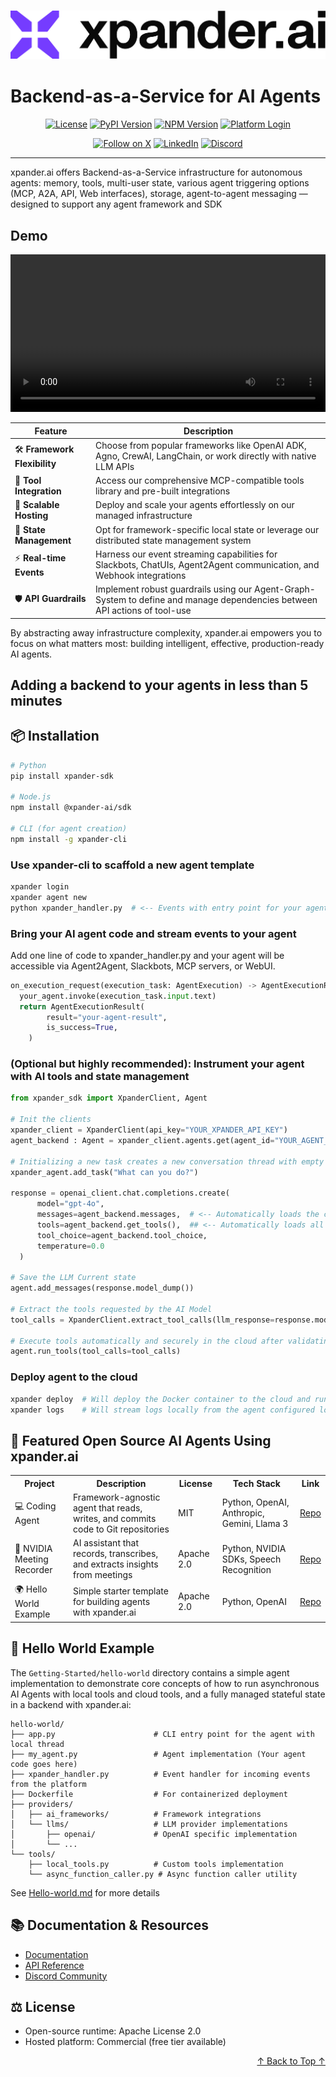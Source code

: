 <h3 align="center">
  <a name="readme-top"></a>
  <picture>
    <source media="(prefers-color-scheme: dark)" srcset="images/Purple%20Logo%20White%20text.png">
    <img
      src="images/Purple%20Logo%20Black%20Text.png"
      style="max-width: 100%; height: auto; width: auto; max-height: 170px;"
      alt="xpander.ai Logo"
    >
  </picture>
</h3>

# **Backend-as-a-Service for AI Agents**

<div align="center">
  <a href="https://github.com/xpander-ai/xpander.ai/blob/main/LICENSE"><img src="https://img.shields.io/github/license/xpander-ai/xpander.ai" alt="License"></a> <a href="https://pypi.org/project/xpander-sdk"><img src="https://img.shields.io/pypi/v/xpander-sdk" alt="PyPI Version"></a> <a href="https://npmjs.com/package/xpander-sdk"><img src="https://img.shields.io/npm/v/xpander-sdk" alt="NPM Version"></a> <a href="https://app.xpander.ai"><img src="https://img.shields.io/badge/Visit-xpander.ai-30a46c" alt="Platform Login"></a>
</div>

<div align="center">
  <p align="center">
<a href="https://x.com/xpander_ai"><img src="https://img.shields.io/badge/Follow%20on%20X-000000?style=for-the-badge&logo=x&logoColor=white" alt="Follow on X" /></a> <a href="https://www.linkedin.com/company/xpander-ai"><img src="https://img.shields.io/badge/Follow%20on%20LinkedIn-0077B5?style=for-the-badge&logo=linkedin&logoColor=white" alt="LinkedIn" /></a> <a href="https://discord.gg/CUcp4WWh5g"><img src="https://img.shields.io/badge/Join%20our%20Discord-5865F2?style=for-the-badge&logo=discord&logoColor=white" alt="Discord" /></a>
  </p>
</div>

---

xpander.ai offers Backend-as-a-Service infrastructure for autonomous agents: memory, tools, multi-user state, various agent triggering options (MCP, A2A, API, Web interfaces), storage, agent-to-agent messaging — designed to support any agent framework and SDK


## Demo

<video width="100%" controls>
  <source src="demo.mp4" type="video/mp4">
  Your browser does not support the video tag.
</video>



| Feature | Description |
|---------|-------------|
| 🛠️ **Framework Flexibility** | Choose from popular frameworks like OpenAI ADK, Agno, CrewAI, LangChain, or work directly with native LLM APIs |
| 🧰 **Tool Integration** | Access our comprehensive MCP-compatible tools library and pre-built integrations |
| 🚀 **Scalable Hosting** | Deploy and scale your agents effortlessly on our managed infrastructure |
| 💾 **State Management** | Opt for framework-specific local state or leverage our distributed state management system |
| ⚡ **Real-time Events** | Harness our event streaming capabilities for Slackbots, ChatUIs, Agent2Agent communication, and Webhook integrations |
| 🛡️ **API Guardrails** | Implement robust guardrails using our Agent-Graph-System to define and manage dependencies between API actions of tool-use |

By abstracting away infrastructure complexity, xpander.ai empowers you to focus on what matters most: building intelligent, effective, production-ready AI agents.

## Adding a backend to your agents in less than 5 minutes

## 📦 Installation

```bash
# Python
pip install xpander-sdk

# Node.js
npm install @xpander-ai/sdk

# CLI (for agent creation)
npm install -g xpander-cli
```

### Use xpander-cli to scaffold a new agent template

```bash
xpander login
xpander agent new
python xpander_handler.py  # <-- Events with entry point for your agents
```

### Bring your AI agent code and stream events to your agent

Add one line of code to xpander_handler.py and your agent will be accessible via Agent2Agent, Slackbots, MCP servers, or WebUI.

```python xpander.handler.py
on_execution_request(execution_task: AgentExecution) -> AgentExecutionResult:
  your_agent.invoke(execution_task.input.text)
  return AgentExecutionResult(
        result="your-agent-result",
        is_success=True,
    ) 
```

### (Optional but highly recommended): Instrument your agent with AI tools and state management

```python
from xpander_sdk import XpanderClient, Agent

# Init the clients
xpander_client = XpanderClient(api_key="YOUR_XPANDER_API_KEY")
agent_backend : Agent = xpander_client.agents.get(agent_id="YOUR_AGENT_ID")  

# Initializing a new task creates a new conversation thread with empty agent state
xpander_agent.add_task("What can you do?")

response = openai_client.chat.completions.create(
      model="gpt-4o", 
      messages=agent_backend.messages,  # <-- Automatically loads the current state in the LLM format
      tools=agent_backend.get_tools(),  ## <-- Automatically loads all the tool schemas from the cloud
      tool_choice=agent_backend.tool_choice,
      temperature=0.0
  )
        
# Save the LLM Current state
agent.add_messages(response.model_dump())

# Extract the tools requested by the AI Model
tool_calls = XpanderClient.extract_tool_calls(llm_response=response.model_dump())

# Execute tools automatically and securely in the cloud after validating schema and loading user overrides and authentication
agent.run_tools(tool_calls=tool_calls)
```

### Deploy agent to the cloud

```bash
xpander deploy  # Will deploy the Docker container to the cloud and run it via the xpander_handler.py file
xpander logs    # Will stream logs locally from the agent configured locally
```

## 🌟 Featured Open Source AI Agents Using xpander.ai

<table>
  <tr>
    <th>Project</th>
    <th>Description</th>
    <th>License</th>
    <th>Tech Stack</th>
    <th>Link</th>
  </tr>
  <tr>
    <td>💻 Coding Agent</td>
    <td>Framework-agnostic agent that reads, writes, and commits code to Git repositories</td>
    <td>MIT</td>
    <td>Python, OpenAI, Anthropic, Gemini, Llama 3</td>
    <td><a href="https://github.com/xpander-ai/coding-agent">Repo</a></td>
  </tr>
  <tr>
    <td>🎥 NVIDIA Meeting Recorder</td>
    <td>AI assistant that records, transcribes, and extracts insights from meetings</td>
    <td>Apache 2.0</td>
    <td>Python, NVIDIA SDKs, Speech Recognition</td>
    <td><a href="https://github.com/xpander-ai/nvidia-meeting-recorder-agent">Repo</a></td>
  </tr>
  <tr>
    <td>🌍 Hello World Example</td>
    <td>Simple starter template for building agents with xpander.ai</td>
    <td>Apache 2.0</td>
    <td>Python, OpenAI</td>
    <td><a href="https://github.com/xpander-ai/xpander.ai/tree/main/examples/hello-world">Repo</a></td>
  </tr>
</table>

## 🧩 Hello World Example

The `Getting-Started/hello-world` directory contains a simple agent implementation to demonstrate core concepts of how to run asynchronous AI Agents with local tools and cloud tools, and a fully managed stateful state in a backend with xpander.ai:

```
hello-world/
├── app.py                      # CLI entry point for the agent with local thread
├── my_agent.py                 # Agent implementation (Your agent code goes here)
├── xpander_handler.py          # Event handler for incoming events from the platform
├── Dockerfile                  # For containerized deployment
├── providers/
│   ├── ai_frameworks/          # Framework integrations
│   └── llms/                   # LLM provider implementations
│       ├── openai/             # OpenAI specific implementation
│       └── ...
└── tools/
    ├── local_tools.py          # Custom tools implementation
    └── async_function_caller.py # Async function caller utility
```

See [Hello-world.md](Getting-Started/hello-world/README.md) for more details

## 📚 Documentation & Resources

- [Documentation](https://docs.xpander.ai)  
- [API Reference](https://docs.xpander.ai/api-reference/07-sdk)  
- [Discord Community](https://discord.gg/CUcp4WWh5g)  

## ⚖️ License

- Open-source runtime: Apache License 2.0
- Hosted platform: Commercial (free tier available)

<p align="right">
    <a href="#readme-top">
        ↑ Back to Top ↑
    </a>
</p>
